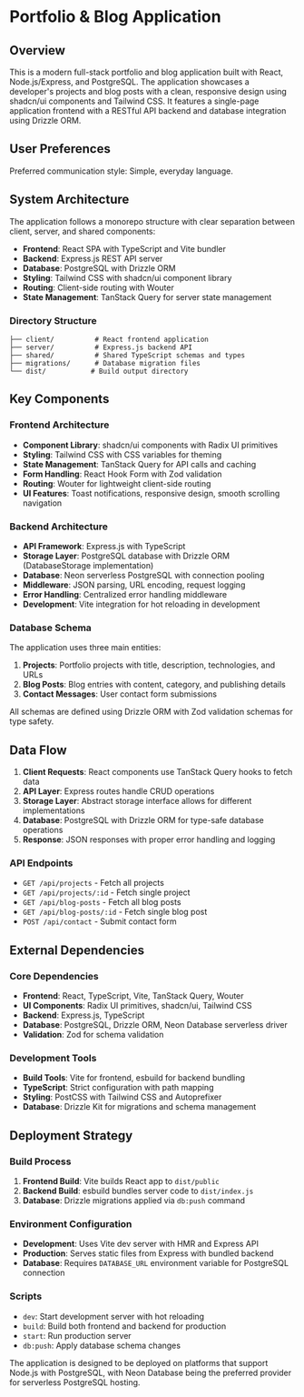 # Portfolio & Blog Application

## Overview

This is a modern full-stack portfolio and blog application built with React, Node.js/Express, and PostgreSQL. The application showcases a developer's projects and blog posts with a clean, responsive design using shadcn/ui components and Tailwind CSS. It features a single-page application frontend with a RESTful API backend and database integration using Drizzle ORM.

## User Preferences

Preferred communication style: Simple, everyday language.

## System Architecture

The application follows a monorepo structure with clear separation between client, server, and shared components:

- **Frontend**: React SPA with TypeScript and Vite bundler
- **Backend**: Express.js REST API server
- **Database**: PostgreSQL with Drizzle ORM
- **Styling**: Tailwind CSS with shadcn/ui component library
- **Routing**: Client-side routing with Wouter
- **State Management**: TanStack Query for server state management

### Directory Structure

```
├── client/          # React frontend application
├── server/          # Express.js backend API
├── shared/          # Shared TypeScript schemas and types
├── migrations/      # Database migration files
└── dist/           # Build output directory
```

## Key Components

### Frontend Architecture

- **Component Library**: shadcn/ui components with Radix UI primitives
- **Styling**: Tailwind CSS with CSS variables for theming
- **State Management**: TanStack Query for API calls and caching
- **Form Handling**: React Hook Form with Zod validation
- **Routing**: Wouter for lightweight client-side routing
- **UI Features**: Toast notifications, responsive design, smooth scrolling navigation

### Backend Architecture

- **API Framework**: Express.js with TypeScript
- **Storage Layer**: PostgreSQL database with Drizzle ORM (DatabaseStorage implementation)
- **Database**: Neon serverless PostgreSQL with connection pooling
- **Middleware**: JSON parsing, URL encoding, request logging
- **Error Handling**: Centralized error handling middleware
- **Development**: Vite integration for hot reloading in development

### Database Schema

The application uses three main entities:

1. **Projects**: Portfolio projects with title, description, technologies, and URLs
2. **Blog Posts**: Blog entries with content, category, and publishing details
3. **Contact Messages**: User contact form submissions

All schemas are defined using Drizzle ORM with Zod validation schemas for type safety.

## Data Flow

1. **Client Requests**: React components use TanStack Query hooks to fetch data
2. **API Layer**: Express routes handle CRUD operations
3. **Storage Layer**: Abstract storage interface allows for different implementations
4. **Database**: PostgreSQL with Drizzle ORM for type-safe database operations
5. **Response**: JSON responses with proper error handling and logging

### API Endpoints

- `GET /api/projects` - Fetch all projects
- `GET /api/projects/:id` - Fetch single project
- `GET /api/blog-posts` - Fetch all blog posts
- `GET /api/blog-posts/:id` - Fetch single blog post
- `POST /api/contact` - Submit contact form

## External Dependencies

### Core Dependencies

- **Frontend**: React, TypeScript, Vite, TanStack Query, Wouter
- **UI Components**: Radix UI primitives, shadcn/ui, Tailwind CSS
- **Backend**: Express.js, TypeScript
- **Database**: PostgreSQL, Drizzle ORM, Neon Database serverless driver
- **Validation**: Zod for schema validation

### Development Tools

- **Build Tools**: Vite for frontend, esbuild for backend bundling
- **TypeScript**: Strict configuration with path mapping
- **Styling**: PostCSS with Tailwind CSS and Autoprefixer
- **Database**: Drizzle Kit for migrations and schema management

## Deployment Strategy

### Build Process

1. **Frontend Build**: Vite builds React app to `dist/public`
2. **Backend Build**: esbuild bundles server code to `dist/index.js`
3. **Database**: Drizzle migrations applied via `db:push` command

### Environment Configuration

- **Development**: Uses Vite dev server with HMR and Express API
- **Production**: Serves static files from Express with bundled backend
- **Database**: Requires `DATABASE_URL` environment variable for PostgreSQL connection

### Scripts

- `dev`: Start development server with hot reloading
- `build`: Build both frontend and backend for production
- `start`: Run production server
- `db:push`: Apply database schema changes

The application is designed to be deployed on platforms that support Node.js with PostgreSQL, with Neon Database being the preferred provider for serverless PostgreSQL hosting.
